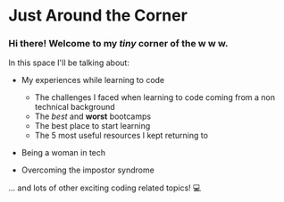 # Just Around the Corner
### Hi there! Welcome to my *tiny* corner of the w w w. 

In this space I'll be talking about:

- My experiences while learning to code
  - The challenges I faced when learning to code coming from a non technical background
  - The *best* and **worst** bootcamps
  - The best place to start learning
  - The 5 most useful resources I kept returning to
  
 - Being a woman in tech
 - Overcoming the impostor syndrome
 
 ... and lots of other exciting coding related topics! :computer:
 
